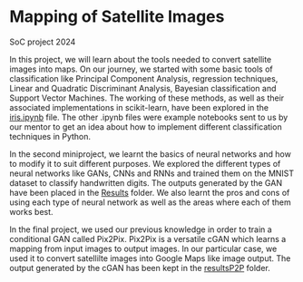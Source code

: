 # Mapping of Satellite Images
 SoC project 2024

 In this project, we will learn about the tools needed to convert satellite images into maps. On our journey, we started with some basic tools of classification like Principal Component Analysis, regression techniques, Linear and Quadratic Discriminant Analysis, Bayesian classification and Support Vector Machines. 
 The working of these methods, as well as their associated implementations in scikit-learn, have been explored in the [iris.ipynb](./iris.ipynb) file. The other .ipynb files were example notebooks sent to us by our mentor to get an idea about how to implement different classification techniques in Python.

 In the second miniproject, we learnt the basics of neural networks and how to modify it to suit different purposes. We explored the different types of neural networks like GANs, CNNs and RNNs and trained them on the MNIST dataset to classify handwritten digits. The outputs generated by the GAN have been placed in the [Results](./Results/digits) folder. We also learnt the pros and cons of using each type of neural network as well as the areas where each of them works best. 

 In the final project, we used our previous knowledge in order to train a conditional GAN called Pix2Pix. Pix2Pix is a versatile cGAN which learns a mapping from input images to output images. In our particular case, we used it to convert satellilte images into Google Maps like image output. The output generated by the cGAN has been kept in the [resultsP2P](./resultsP2P/predicted) folder. 
